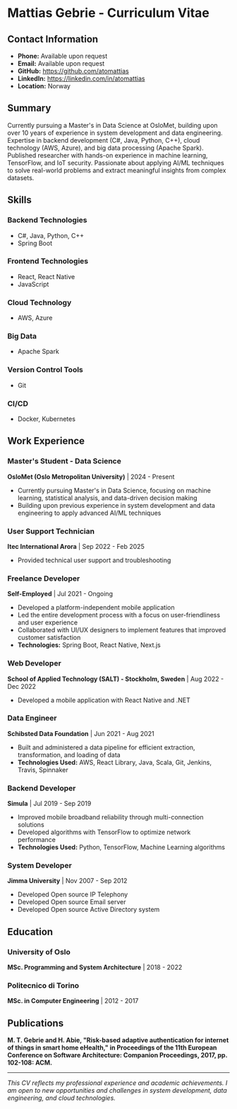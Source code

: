 # Mattias Gebrie - Curriculum Vitae

## Contact Information
- **Phone:** Available upon request
- **Email:** Available upon request
- **GitHub:** https://github.com/atomattias
- **LinkedIn:** https://linkedin.com/in/atomattias
- **Location:** Norway

## Summary

Currently pursuing a Master's in Data Science at OsloMet, building upon over 10 years of experience in system development and data engineering. Expertise in backend development (C#, Java, Python, C++), cloud technology (AWS, Azure), and big data processing (Apache Spark). Published researcher with hands-on experience in machine learning, TensorFlow, and IoT security. Passionate about applying AI/ML techniques to solve real-world problems and extract meaningful insights from complex datasets.

## Skills

### Backend Technologies
- C#, Java, Python, C++
- Spring Boot

### Frontend Technologies
- React, React Native
- JavaScript

### Cloud Technology
- AWS, Azure

### Big Data
- Apache Spark

### Version Control Tools
- Git

### CI/CD
- Docker, Kubernetes

## Work Experience

### Master's Student - Data Science
**OsloMet (Oslo Metropolitan University)** | 2024 - Present
- Currently pursuing Master's in Data Science, focusing on machine learning, statistical analysis, and data-driven decision making
- Building upon previous experience in system development and data engineering to apply advanced AI/ML techniques

### User Support Technician
**Itec International Arora** | Sep 2022 - Feb 2025
- Provided technical user support and troubleshooting

### Freelance Developer
**Self-Employed** | Jul 2021 - Ongoing
- Developed a platform-independent mobile application
- Led the entire development process with a focus on user-friendliness and user experience
- Collaborated with UI/UX designers to implement features that improved customer satisfaction
- **Technologies:** Spring Boot, React Native, Next.js

### Web Developer
**School of Applied Technology (SALT) - Stockholm, Sweden** | Aug 2022 - Dec 2022
- Developed a mobile application with React Native and .NET

### Data Engineer
**Schibsted Data Foundation** | Jun 2021 - Aug 2021
- Built and administered a data pipeline for efficient extraction, transformation, and loading of data
- **Technologies Used:** AWS, React Library, Java, Scala, Git, Jenkins, Travis, Spinnaker

### Backend Developer
**Simula** | Jul 2019 - Sep 2019
- Improved mobile broadband reliability through multi-connection solutions
- Developed algorithms with TensorFlow to optimize network performance
- **Technologies Used:** Python, TensorFlow, Machine Learning algorithms

### System Developer
**Jimma University** | Nov 2007 - Sep 2012
- Developed Open source IP Telephony
- Developed Open source Email server
- Developed Open source Active Directory system

## Education

### University of Oslo
**MSc. Programming and System Architecture** | 2018 - 2022

### Politecnico di Torino
**MSc. in Computer Engineering** | 2012 - 2017

## Publications

**M. T. Gebrie and H. Abie, "Risk-based adaptive authentication for internet of things in smart home eHealth," in Proceedings of the 11th European Conference on Software Architecture: Companion Proceedings, 2017, pp. 102-108: ACM.**

---

*This CV reflects my professional experience and academic achievements. I am open to new opportunities and challenges in system development, data engineering, and cloud technologies.*
